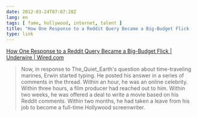 ```yaml
---
date: 2012-03-24T07:07:28Z
lang: en
tags: [ fame, hollywood, internet, talent ]
title: "How One Response to a Reddit Query Became a Big-Budget Flick  |  Underwire  |  Wired.com"
type: link
---
```


[How One Response to a Reddit Query Became a Big-Budget Flick  | 
Underwire  | 
Wired.com](http://wired.com/underwire/2012/03/ff_reddit/all/1)

> Now, in response to The_Quiet_Earth's question about time-traveling
> marines, Erwin started typing. He posted his answer in a series of
> comments in the thread. Within an hour, he was an online celebrity.
> Within three hours, a film producer had reached out to him. Within two
> weeks, he was offered a deal to write a movie based on his Reddit
> comments. Within two months, he had taken a leave from his job to
> become a full-time Hollywood screenwriter.

